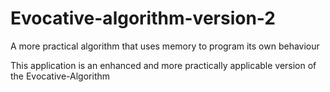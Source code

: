 # Evocative-algorithm-version-2
A more practical algorithm that uses memory to program its own behaviour



This application is an enhanced and more practically applicable version of the Evocative-Algorithm
